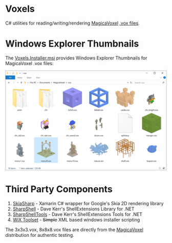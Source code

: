 # Voxels

C# utilities for reading/writing/rendering [MagicaVoxel](https://ephtracy.github.io/) [.vox files](https://github.com/ephtracy/voxel-model/blob/master/MagicaVoxel-file-format-vox.txt).

# Windows Explorer Thumbnails

The [Voxels.Installer.msi](https://github.com/Arlorean/Voxels/releases/download/v1.0.0.2/Voxels.Installer.msi) provides Windows Explorer Thumbnails for MagicaVoxel .vox files:

![Windows Explorer Thumbnails](Voxels.Website/WindowsExplorer.png)

# Third Party Components

1. [SkiaSharp](https://github.com/mono/SkiaSharp) - Xamarin C# wrapper for Google's Skia 2D rendering library
1. [SharpShell](https://github.com/dwmkerr/sharpshell) - Dave Kerr's ShellExtensions Library for .NET
1. [SharpShellTools](https://github.com/dwmkerr/sharpshell) - Dave Kerr's ShellExtensions Tools for .NET
1. [WiX Toolset](http://wixtoolset.org/) - ~~Simple~~ XML based windows installer scripting

The 3x3x3.vox, 8x8x8.vox files are directly from the [MagicaVoxel](https://ephtracy.github.io/) distribution for authentic testing.
